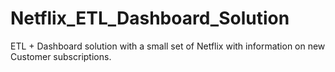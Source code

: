 # Netflix_ETL_Dashboard_Solution
ETL + Dashboard solution with a small set of Netflix with information on new Customer subscriptions.
